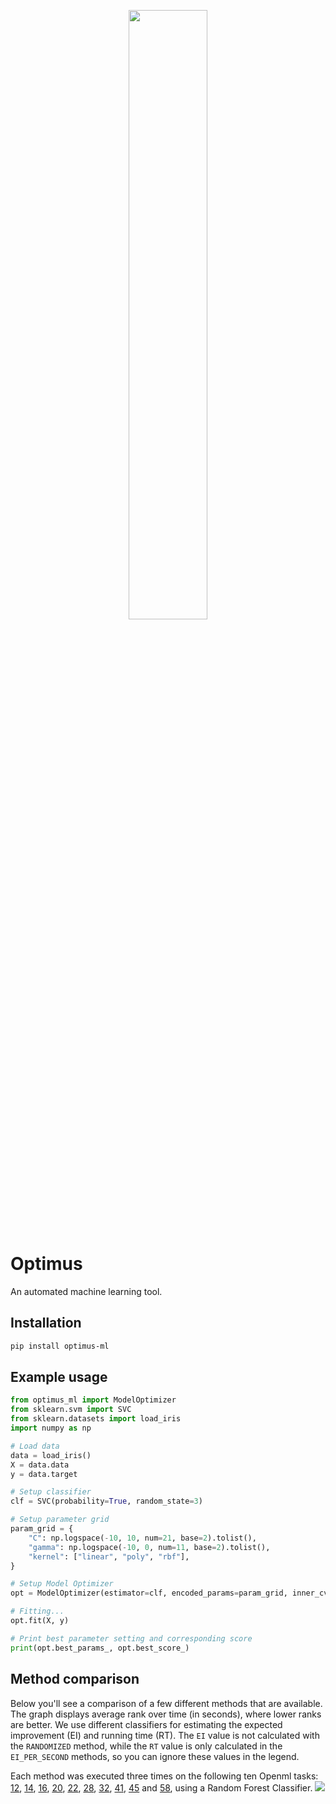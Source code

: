 <p align="center">
    <img src="http://jeroenvanhoof.nl/optimus2.svg" width="50%"/>
</p>

# Optimus
An automated machine learning tool.

## Installation
```bash
pip install optimus-ml
```

## Example usage
```python
from optimus_ml import ModelOptimizer
from sklearn.svm import SVC
from sklearn.datasets import load_iris
import numpy as np

# Load data
data = load_iris()
X = data.data
y = data.target

# Setup classifier
clf = SVC(probability=True, random_state=3)

# Setup parameter grid
param_grid = {
    "C": np.logspace(-10, 10, num=21, base=2).tolist(),
    "gamma": np.logspace(-10, 0, num=11, base=2).tolist(),
    "kernel": ["linear", "poly", "rbf"],
}

# Setup Model Optimizer
opt = ModelOptimizer(estimator=clf, encoded_params=param_grid, inner_cv=10, max_run_time=1500, n_iter=100)

# Fitting...
opt.fit(X, y)

# Print best parameter setting and corresponding score
print(opt.best_params_, opt.best_score_)
```

## Method comparison
Below you'll see a comparison of a few different methods that are available. 
The graph displays average rank over time (in seconds), where lower ranks are better.
We use different classifiers for estimating the expected improvement (EI) and running time (RT).
The `EI` value is not calculated with the `RANDOMIZED` method, while the `RT` value is only calculated in the 
`EI_PER_SECOND` methods, so you can ignore these values in the legend.
 
Each method was executed three times on the following ten Openml tasks: [12](https://www.openml.org/t/12), [14](https://www.openml.org/t/14), [16](https://www.openml.org/t/16), [20](https://www.openml.org/t/20), [22](https://www.openml.org/t/22), [28](https://www.openml.org/t/28), [32](https://www.openml.org/t/32), [41](https://www.openml.org/t/41), [45](https://www.openml.org/t/45) and [58](https://www.openml.org/t/58), using a Random Forest Classifier.
<img src="http://jeroenvanhoof.nl/benchmark.png"/>